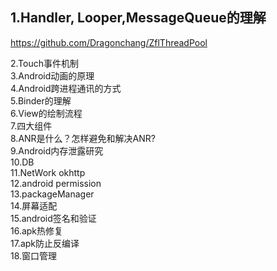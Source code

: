 ## 1.Handler, Looper,MessageQueue的理解  
https://github.com/Dragonchang/ZflThreadPool   

2.Touch事件机制  
3.Android动画的原理  
4.Android跨进程通讯的方式  
5.Binder的理解  
6.View的绘制流程  
7.四大组件  
8.ANR是什么？怎样避免和解决ANR?   
9.Android内存泄露研究  
10.DB  
11.NetWork okhttp  
12.android permission  
13.packageManager  
14.屏幕适配  
15.android签名和验证  
16.apk热修复  
17.apk防止反编译  
18.窗口管理   
